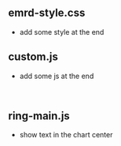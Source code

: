 ## emrd-style.css

- add some style at the end

## custom.js

- add some js at the end

<br/>

## ring-main.js

- show text in the chart center
